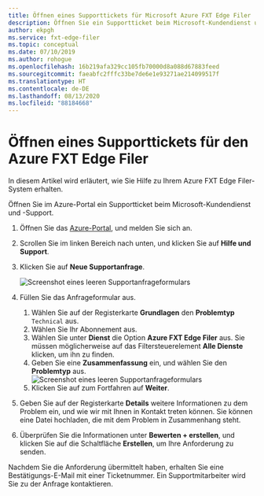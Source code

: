 ```yaml
---
title: Öffnen eines Supporttickets für Microsoft Azure FXT Edge Filer
description: Öffnen Sie ein Supportticket beim Microsoft-Kundendienst und -Support, um Hilfe für Ihr Azure FXT Edge Filer-System zu erhalten.
author: ekpgh
ms.service: fxt-edge-filer
ms.topic: conceptual
ms.date: 07/10/2019
ms.author: rohogue
ms.openlocfilehash: 16b219afa329cc105fb70000d8a088d67883feed
ms.sourcegitcommit: faeabfc2fffc33be7de6e1e93271ae214099517f
ms.translationtype: HT
ms.contentlocale: de-DE
ms.lasthandoff: 08/13/2020
ms.locfileid: "88184668"
---
```

# <a name="open-a-support-ticket-for-the-azure-fxt-edge-filer"></a>Öffnen eines Supporttickets für den Azure FXT Edge Filer

In diesem Artikel wird erläutert, wie Sie Hilfe zu Ihrem Azure FXT Edge Filer-System erhalten.

Öffnen Sie im Azure-Portal ein Supportticket beim Microsoft-Kundendienst und -Support.

1. Öffnen Sie das [Azure-Portal](https://portal.azure.com/), und melden Sie sich an.
1. Scrollen Sie im linken Bereich nach unten, und klicken Sie auf **Hilfe und Support**.
1. Klicken Sie auf **Neue Supportanfrage**. 

   ![Screenshot eines leeren Supportanfrageformulars](media/fxt-support-blank.png)

1. Füllen Sie das Anfrageformular aus.  
    1. Wählen Sie auf der Registerkarte **Grundlagen** den **Problemtyp** ``Technical`` aus. 
    1. Wählen Sie Ihr Abonnement aus. 
    1. Wählen Sie unter **Dienst** die Option **Azure FXT Edge Filer** aus. Sie müssen möglicherweise auf das Filtersteuerelement **Alle Dienste** klicken, um ihn zu finden. 
    1. Geben Sie eine **Zusammenfassung** ein, und wählen Sie den **Problemtyp** aus. 
    ![Screenshot eines leeren Supportanfrageformulars](media/fxt-support-populated.png) 
    1. Klicken Sie auf zum Fortfahren auf **Weiter**. 
1. Geben Sie auf der Registerkarte **Details** weitere Informationen zu dem Problem ein, und wie wir mit Ihnen in Kontakt treten können. Sie können eine Datei hochladen, die mit dem Problem in Zusammenhang steht. 
1. Überprüfen Sie die Informationen unter **Bewerten + erstellen**, und klicken Sie auf die Schaltfläche **Erstellen**, um Ihre Anforderung zu senden.

Nachdem Sie die Anforderung übermittelt haben, erhalten Sie eine Bestätigungs-E-Mail mit einer Ticketnummer. Ein Supportmitarbeiter wird Sie zu der Anfrage kontaktieren.
